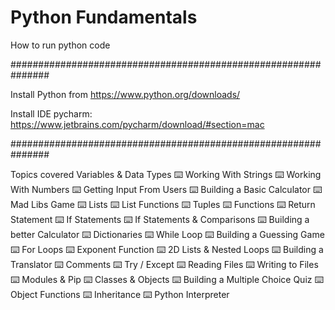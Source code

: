 # Python Fundamentals

How to run python code

###############################################################

Install Python from https://www.python.org/downloads/

Install IDE pycharm: https://www.jetbrains.com/pycharm/download/#section=mac

###############################################################


Topics covered
Variables & Data Types
⌨️ Working With Strings
⌨️ Working With Numbers
⌨️ Getting Input From Users
⌨️ Building a Basic Calculator
⌨️ Mad Libs Game
⌨️ Lists
⌨️ List Functions
⌨️ Tuples
⌨️ Functions
⌨️ Return Statement
⌨️ If Statements
⌨️ If Statements & Comparisons
⌨️ Building a better Calculator
⌨️ Dictionaries
⌨️ While Loop
⌨️ Building a Guessing Game
⌨️ For Loops
⌨️ Exponent Function
⌨️ 2D Lists & Nested Loops
⌨️ Building a Translator
⌨️ Comments
⌨️ Try / Except
⌨️ Reading Files
⌨️ Writing to Files
⌨️ Modules & Pip
⌨️ Classes & Objects
⌨️ Building a Multiple Choice Quiz
⌨️ Object Functions
⌨️ Inheritance
⌨️ Python Interpreter
